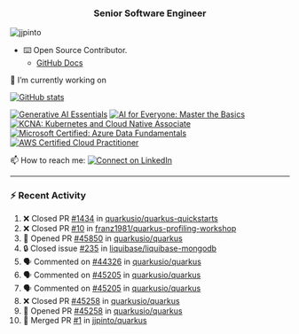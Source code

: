 
<h3 align="center">Senior Software Engineer</h3>

<p align="left"> <img src="https://komarev.com/ghpvc/?username=jjpinto&label=Profile%20views&color=0e75b6&style=flat" alt="jjpinto" /> </p>

- ⌨️ Open Source Contributor. 
  - [GitHub Docs](https://github.com/github/docs/pulls?q=is%3Apr+author%3Acmwilson21) 


🔭 I’m currently working on <abc>

[![GitHub stats](https://github-readme-stats.vercel.app/api?username=jjpinto&show=reviews,prs_merged&hide=contribs,prs&theme=transparent&show_icons=true)](https://github.com/anuraghazra/github-readme-stats)

<!--START_SECTION:badges-->
[![Generative AI Essentials](https://images.credly.com/size/110x110/images/3962f630-7cb0-4406-9ca4-f690bdcfbdef/image.png)](http://www.credly.com/badges/d5e4f8eb-0aeb-4aeb-8291-7de64296976e "Generative AI Essentials")
[![AI for Everyone: Master the Basics](https://images.credly.com/size/110x110/images/78186814-c80e-4d45-a30e-04b0a2850345/image.png)](http://www.credly.com/badges/6bb794ff-3129-4ae3-96c0-a4ff7f8630fc "AI for Everyone: Master the Basics")
[![KCNA: Kubernetes and Cloud Native Associate](https://images.credly.com/size/110x110/images/f28f1d88-428a-47f6-95b5-7da1dd6c1000/KCNA_badge.png)](http://www.credly.com/badges/672be28b-18f4-4c88-a5fb-5ff813a83b49 "KCNA: Kubernetes and Cloud Native Associate")
[![Microsoft Certified: Azure Data Fundamentals](https://images.credly.com/size/110x110/images/70eb1e3f-d4de-4377-a062-b20fb29594ea/azure-data-fundamentals-600x600.png)](http://www.credly.com/badges/3ba9cde9-2330-4a6c-b7ce-9533252b2c36 "Microsoft Certified: Azure Data Fundamentals")
[![AWS Certified Cloud Practitioner](https://images.credly.com/size/110x110/images/00634f82-b07f-4bbd-a6bb-53de397fc3a6/image.png)](http://www.credly.com/badges/71e77057-5654-4d73-9225-c5f48820644c "AWS Certified Cloud Practitioner")
<!--END_SECTION:badges-->

📫 How to reach me:
[![Connect on LinkedIn](https://img.shields.io/badge/--linkedin?label=LinkedIn&logo=LinkedIn&style=social)](https://www.linkedin.com/in/jorgpinto)

---

### :zap: Recent Activity

<!--START_SECTION:activity-->
1. ❌ Closed PR [#1434](https://github.com/quarkusio/quarkus-quickstarts/pull/1434) in [quarkusio/quarkus-quickstarts](https://github.com/quarkusio/quarkus-quickstarts)
2. ❌ Closed PR [#10](https://github.com/franz1981/quarkus-profiling-workshop/pull/10) in [franz1981/quarkus-profiling-workshop](https://github.com/franz1981/quarkus-profiling-workshop)
3. 💪 Opened PR [#45850](https://github.com/quarkusio/quarkus/pull/45850) in [quarkusio/quarkus](https://github.com/quarkusio/quarkus)
4. 🔒 Closed issue [#235](https://github.com/liquibase/liquibase-mongodb/issues/235) in [liquibase/liquibase-mongodb](https://github.com/liquibase/liquibase-mongodb)
5. 🗣 Commented on [#44326](https://github.com/quarkusio/quarkus/issues/44326#issuecomment-2573700809) in [quarkusio/quarkus](https://github.com/quarkusio/quarkus)
6. 🗣 Commented on [#45205](https://github.com/quarkusio/quarkus/pull/45205#issuecomment-2573145413) in [quarkusio/quarkus](https://github.com/quarkusio/quarkus)
7. 🗣 Commented on [#45205](https://github.com/quarkusio/quarkus/pull/45205#issuecomment-2560063470) in [quarkusio/quarkus](https://github.com/quarkusio/quarkus)
8. ❌ Closed PR [#45258](https://github.com/quarkusio/quarkus/pull/45258) in [quarkusio/quarkus](https://github.com/quarkusio/quarkus)
9. 💪 Opened PR [#45258](https://github.com/quarkusio/quarkus/pull/45258) in [quarkusio/quarkus](https://github.com/quarkusio/quarkus)
10. 🎉 Merged PR [#1](https://github.com/jjpinto/quarkus/pull/1) in [jjpinto/quarkus](https://github.com/jjpinto/quarkus)
<!--END_SECTION:activity-->




